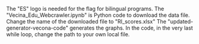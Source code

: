 The "ES" logo is needed for the flag for bilingual programs.
The "Vecina_Edu_Webcrawler.ipynb" is Python code to download the data file.
Change the name of the downloaded file to "RI_scores.xlsx"
The "updated-generator-vecona-code" generates the graphs. In the code, in the very last while loop, change the path to your own local file.
